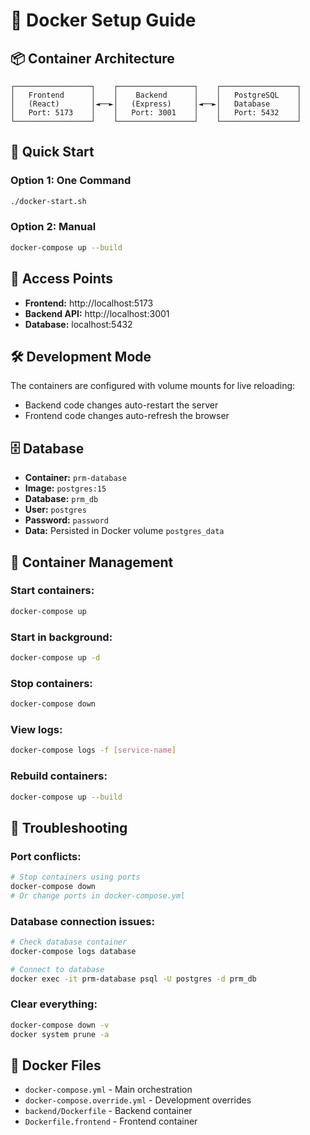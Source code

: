 # 🐳 Docker Setup Guide

## 📦 Container Architecture

```
┌─────────────────┐    ┌─────────────────┐    ┌─────────────────┐
│   Frontend      │    │    Backend      │    │   PostgreSQL    │
│   (React)       │◄──►│   (Express)     │◄──►│   Database      │
│   Port: 5173    │    │   Port: 3001    │    │   Port: 5432    │
└─────────────────┘    └─────────────────┘    └─────────────────┘
```

## 🚀 Quick Start

### Option 1: One Command
```bash
./docker-start.sh
```

### Option 2: Manual
```bash
docker-compose up --build
```

## 📍 Access Points

- **Frontend:** http://localhost:5173
- **Backend API:** http://localhost:3001
- **Database:** localhost:5432

## 🛠️ Development Mode

The containers are configured with volume mounts for live reloading:
- Backend code changes auto-restart the server
- Frontend code changes auto-refresh the browser

## 🗄️ Database

- **Container:** `prm-database`
- **Image:** `postgres:15`
- **Database:** `prm_db`
- **User:** `postgres`
- **Password:** `password`
- **Data:** Persisted in Docker volume `postgres_data`

## 🔧 Container Management

### Start containers:
```bash
docker-compose up
```

### Start in background:
```bash
docker-compose up -d
```

### Stop containers:
```bash
docker-compose down
```

### View logs:
```bash
docker-compose logs -f [service-name]
```

### Rebuild containers:
```bash
docker-compose up --build
```

## 🐛 Troubleshooting

### Port conflicts:
```bash
# Stop containers using ports
docker-compose down
# Or change ports in docker-compose.yml
```

### Database connection issues:
```bash
# Check database container
docker-compose logs database

# Connect to database
docker exec -it prm-database psql -U postgres -d prm_db
```

### Clear everything:
```bash
docker-compose down -v
docker system prune -a
```

## 📁 Docker Files

- `docker-compose.yml` - Main orchestration
- `docker-compose.override.yml` - Development overrides
- `backend/Dockerfile` - Backend container
- `Dockerfile.frontend` - Frontend container
